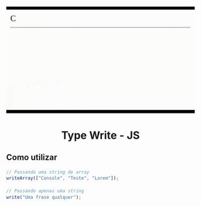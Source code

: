 <p align="center">
  <img src="./doc.gif">
</p>

<h1 align="center">Type Write - JS</h1>

## Como utilizar

``` js
// Passando uma string de array
writeArray(["Console", "Teste", "Lorem"]);

// Passando apenas uma string
write("Uma frase qualquer");
```